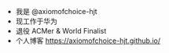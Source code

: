 - 我是 @axiomofchoice-hjt
- 现工作于华为
- 退役 ACMer & World Finalist
- 个人博客 https://axiomofchoice-hjt.github.io/

<!---
axiomofchoice-hjt/axiomofchoice-hjt is a ✨ special ✨ repository because its `README.md` (this file) appears on your GitHub profile.
You can click the Preview link to take a look at your changes.
--->
